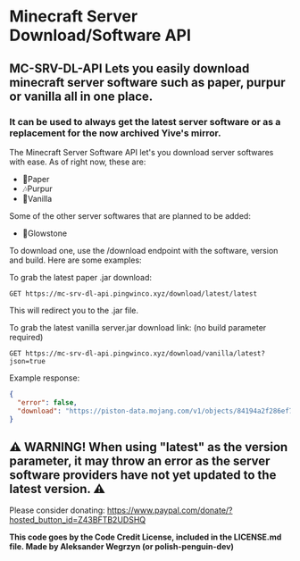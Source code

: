 # Minecraft Server Download/Software API

## MC-SRV-DL-API Lets you easily download minecraft server software such as paper, purpur or vanilla all in one place.

### It can be used to always get the latest server software or as a replacement for the now archived Yive's mirror.

The Minecraft Server Software API let's you download server softwares with ease. As of right now, these are:

- 📜Paper
- 🎶Purpur
- 🎉Vanilla

Some of the other server softwares that are planned to be added:

- 🌟Glowstone

To download one, use the /download endpoint with the software, version and build. Here are some examples:

To grab the latest paper .jar download:

`
GET https://mc-srv-dl-api.pingwinco.xyz/download/latest/latest
`

This will redirect you to the .jar file.

To grab the latest vanilla server.jar download link: (no build parameter required)

`
GET https://mc-srv-dl-api.pingwinco.xyz/download/vanilla/latest?json=true
`

Example response:

```json
{
  "error": false,
  "download": "https://piston-data.mojang.com/v1/objects/84194a2f286ef7c14ed7ce0090dba59902951553/server.jar"
}
```

## ⚠ WARNING! When using "latest" as the version parameter, it may throw an error as the server software providers have not yet updated to the latest version. ⚠

Please consider donating: https://www.paypal.com/donate/?hosted_button_id=Z43BFTB2UDSHQ

**This code goes by the Code Credit License, included in the LICENSE.md file. Made by Aleksander Wegrzyn (or polish-penguin-dev)**

